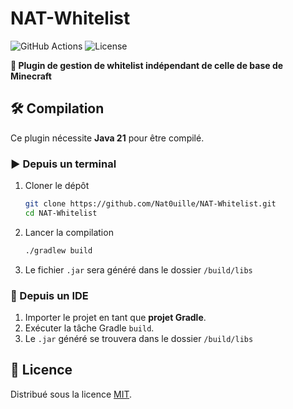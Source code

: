 # NAT-Whitelist
![GitHub Actions](https://img.shields.io/github/actions/workflow/status/Nat0uille/NAT-Whitelist/main.yml?style=for-the-badge)
![License](https://img.shields.io/github/license/Nat0uille/NAT-Whitelist?style=for-the-badge)

**📄 Plugin de gestion de whitelist indépendant de celle de base de Minecraft**
## 🛠️ Compilation
Ce plugin nécessite **Java 21** pour être compilé.
### ▶️ Depuis un terminal
1. Cloner le dépôt
   ```bash
   git clone https://github.com/Nat0uille/NAT-Whitelist.git
   cd NAT-Whitelist
   ```
2. Lancer la compilation
   ```bash
   ./gradlew build
   ```
3. Le fichier `.jar` sera généré dans le dossier `/build/libs`
### 🧩 Depuis un IDE
1. Importer le projet en tant que **projet Gradle**.
2. Exécuter la tâche Gradle `build`.
3. Le `.jar` généré se trouvera dans le dossier `/build/libs`
## 📃 Licence
Distribué sous la licence [MIT](LICENSE).

